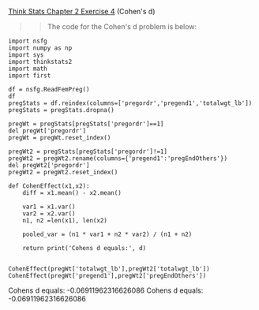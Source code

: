 [Think Stats Chapter 2 Exercise 4](http://greenteapress.com/thinkstats2/html/thinkstats2003.html#toc24) (Cohen's d)

>> The code for the Cohen's d problem is below:  

```
import nsfg
import numpy as np
import sys
import thinkstats2
import math
import first

df = nsfg.ReadFemPreg()
df
pregStats = df.reindex(columns=['pregordr','pregend1','totalwgt_lb'])
pregStats = pregStats.dropna()

pregWt = pregStats[pregStats['pregordr']==1]
del pregWt['pregordr']
pregWt = pregWt.reset_index()

pregWt2 = pregStats[pregStats['pregordr']!=1]
pregWt2 = pregWt2.rename(columns={'pregend1':'pregEndOthers'})
del pregWt2['pregordr']
pregWt2 = pregWt2.reset_index()

def CohenEffect(x1,x2):   
    diff = x1.mean() - x2.mean()

    var1 = x1.var()
    var2 = x2.var()
    n1, n2 =len(x1), len(x2)

    pooled_var = (n1 * var1 + n2 * var2) / (n1 + n2)
   
    return print('Cohens d equals:', d) 
    
   
CohenEffect(pregWt['totalwgt_lb'],pregWt2['totalwgt_lb'])
CohenEffect(pregWt['pregend1'],pregWt2['pregEndOthers'])  

```
Cohens d equals: -0.06911962316626086
Cohens d equals: -0.06911962316626086


